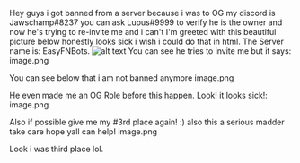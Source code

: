 Hey guys i got banned from a server because i was to OG my discord is Jawschamp#8237 you can ask Lupus#9999 to verify he is the owner and now he's trying to re-invite me and i can't I'm greeted with this beautiful picture below honestly looks sick i wish i could do that in html.
The Server name is: EasyFNBots.
![alt text](https://gm1.ggpht.com/5RM-xk1B54s0Dx6hJ-MrODX30AEI8OQyH_q0owaCyz5peyeBqCF_Q8FUedLI3Wb-eR0jzP85dkddJhX0ep9p3wwJ051vxqLc2fgq8Sq6b_6S8dxOuNbsQBjQTVUX5c_WeylmcugC9wnMz0nqIL4LjBAI5PLNhh1FRpjZty_lcVIQKI-VmLd7sDJLR7RUST85NRoGfsyNEhHNg-vdkaT7i2OTyELEJJxZy3unfjb5mTZgJJ0mgsBWhON63lCS0Btcs0aW68O3oIpeLb59ZaiLVM9flceo6KwRy2KAdLR55wgVeuagfnYbDhGX0u2aW3qArJZ771e8bQZhuusENFpC2MD0tcItUix_nW4sTjNjiltcu48YQTIiCfXJwV4VJEWEWy1sxfP34wh6N68fJ-f59tj_CQQIaz_W9sIYr98UmrBZPR_P4LJi0GG4mR9tByXQQ9ve6SF5W5BhbJPsLMmTUzn5VQfPh_k-ziJgv17DkwUz8zJkRL1D-61ZYyHpDZFGRqqotNTF6CbPeD0VZQKrZx9snIAftR-xakG43k3wFCz1aGoEGddRj_DmDTA-G2bYXc-Th_WrX4sCzFen1JizkFiHBJnNltq36bqra6_LW0Mjg5SIlJx7DB3AAEAH7rCuH6wSOhosDXVBIdAV5NGdNmO2BrEE_HNxs8rAMarb2_zAkZsIblOGfXQtKiCNTUYyDNMO1_FP1rq-9j7oXH1-hsiw1Y8Lu2eudlXH6nDasZobeBjyBAag54fC-QZLlv9yZg=s0-l75-ft-l75-ft "Logo Title Text 1")
You can see he tries to invite me but it says:
image.png

You can see below that i am not banned anymore
image.png

He even made me an OG Role before this happen.
Look! it looks sick!:
image.png

Also if possible give me my #3rd place again! :) also this a serious madder take care hope yall can help!
image.png

Look i was third place lol.
